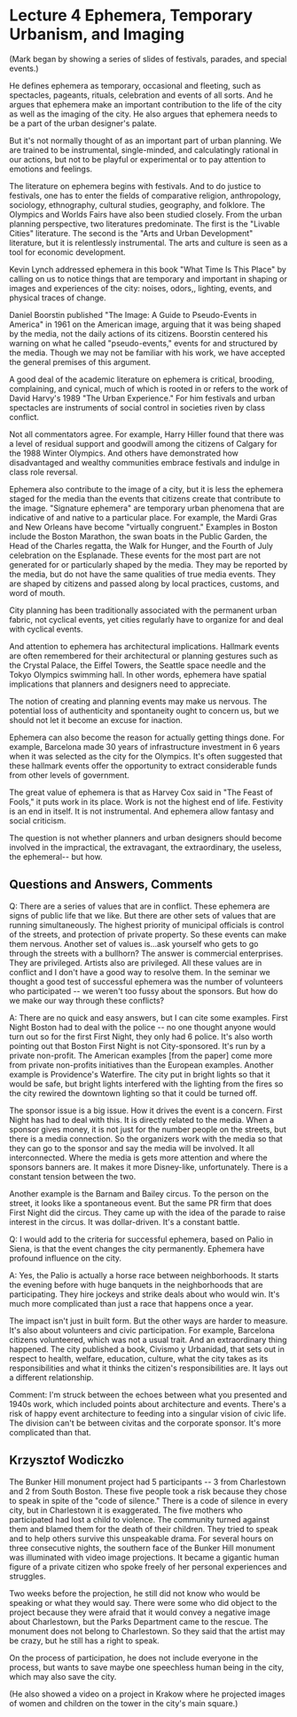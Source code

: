 # Lecture 4 Ephemera, Temporary Urbanism, and Imaging

(Mark began by showing a series of slides of festivals, parades, and special events.) 

He defines ephemera as temporary, occasional and fleeting, such as spectacles, pageants, rituals, celebration and events of all sorts. And he argues that ephemera make an important contribution to the life of the city as well as the imaging of the city. He also argues that ephemera needs to be a part of the urban designer's palate. 

But it's not normally thought of as an important part of urban planning. We are trained to be instrumental, single-minded, and calculatingly rational in our actions, but not to be playful or experimental or to pay attention to emotions and feelings.  

The literature on ephemera begins with festivals. And to do justice to festivals, one has to enter the fields of comparative religion, anthropology, sociology, ethnography, cultural studies, geography, and folklore. The Olympics and Worlds Fairs have also been studied closely. From the urban planning perspective, two literatures predominate. The first is the "Livable Cities" literature. The second is the "Arts and Urban Development" literature, but it is relentlessly instrumental. The arts and culture is seen as a tool for economic development.  

Kevin Lynch addressed ephemera in this book "What Time Is This Place" by calling on us to notice things that are temporary and important in shaping or images and experiences of the city: noises, odors,, lighting, events, and physical traces of change.  

Daniel Boorstin published "The Image: A Guide to Pseudo-Events in America" in 1961 on the American image, arguing that it was being shaped by the media, not the daily actions of its citizens. Boorstin centered his warning on what he called "pseudo-events," events for and structured by the media. Though we may not be familiar with his work, we have accepted the general premises of this argument. 

A good deal of the academic literature on ephemera is critical, brooding, complaining, and cynical, much of which is rooted in or refers to the work of David Harvy's 1989 "The Urban Experience." For him festivals and urban spectacles are instruments of social control in societies riven by class conflict.  

Not all commentators agree. For example, Harry Hiller found that there was a level of residual support and goodwill among the citizens of Calgary for the 1988 Winter Olympics. And others have demonstrated how disadvantaged and wealthy communities embrace festivals and indulge in class role reversal.  

Ephemera also contribute to the image of a city, but it is less the ephemera staged for the media than the events that citizens create that contribute to the image. "Signature ephemera" are temporary urban phenomena that are indicative of and native to a particular place. For example, the Mardi Gras and New Orleans have become "virtually congruent." Examples in Boston include the Boston Marathon, the swan boats in the Public Garden, the Head of the Charles regatta, the Walk for Hunger, and the Fourth of July celebration on the Esplanade. These events for the most part are not generated for or particularly shaped by the media. They may be reported by the media, but do not have the same qualities of true media events. They are shaped by citizens and passed along by local practices, customs, and word of mouth.  

City planning has been traditionally associated with the permanent urban fabric, not cyclical events, yet cities regularly have to organize for and deal with cyclical events.  

And attention to ephemera has architectural implications. Hallmark events are often remembered for their architectural or planning gestures such as the Crystal Palace, the Eiffel Towers, the Seattle space needle and the Tokyo Olympics swimming hall. In other words, ephemera have spatial implications that planners and designers need to appreciate.  

The notion of creating and planning events may make us nervous. The potential loss of authenticity and spontaneity ought to concern us, but we should not let it become an excuse for inaction.  

Ephemera can also become the reason for actually getting things done. For example, Barcelona made 30 years of infrastructure investment in 6 years when it was selected as the city for the Olympics. It's often suggested that these hallmark events offer the opportunity to extract considerable funds from other levels of government.  

The great value of ephemera is that as Harvey Cox said in "The Feast of Fools," it puts work in its place. Work is not the highest end of life. Festivity is an end in itself. It is not instrumental. And ephemera allow fantasy and social criticism.  

The question is not whether planners and urban designers should become involved in the impractical, the extravagant, the extraordinary, the useless, the ephemeral-- but how.  

## Questions and Answers, Comments 

Q: There are a series of values that are in conflict. These ephemera are signs of public life that we like. But there are other sets of values that are running simultaneously. The highest priority of municipal officials is control of the streets, and protection of private property. So these events can make them nervous. Another set of values is...ask yourself who gets to go through the streets with a bullhorn? The answer is commercial enterprises. They are privileged. Artists also are privileged. All these values are in conflict and I don't have a good way to resolve them. In the seminar we thought a good test of successful ephemera was the number of volunteers who participated -- we weren't too fussy about the sponsors. But how do we make our way through these conflicts?  

A: There are no quick and easy answers, but I can cite some examples. First Night Boston had to deal with the police -- no one thought anyone would turn out so for the first First Night, they only had 6 police. It's also worth pointing out that Boston First Night is not City-sponsored. It's run by a private non-profit. The American examples [from the paper] come more from private non-profits initiatives than the European examples. Another example is Providence's Waterfire. The city put in bright lights so that it would be safe, but bright lights interfered with the lighting from the fires so the city rewired the downtown lighting so that it could be turned off.  

The sponsor issue is a big issue. How it drives the event is a concern. First Night has had to deal with this. It is directly related to the media. When a sponsor gives money, it is not just for the number people on the streets, but there is a media connection. So the organizers work with the media so that they can go to the sponsor and say the media will be involved. It all interconnected. Where the media is gets more attention and where the sponsors banners are. It makes it more Disney-like, unfortunately. There is a constant tension between the two. 

Another example is the Barnam and Bailey circus. To the person on the street, it looks like a spontaneous event. But the same PR firm that does First Night did the circus. They came up with the idea of the parade to raise interest in the circus. It was dollar-driven. It's a constant battle. 

Q: I would add to the criteria for successful ephemera, based on Palio in Siena, is that the event changes the city permanently. Ephemera have profound influence on the city. 

A: Yes, the Palio is actually a horse race between neighborhoods. It starts the evening before with huge banquets in the neighborhoods that are participating. They hire jockeys and strike deals about who would win. It's much more complicated than just a race that happens once a year. 

The impact isn't just in built form. But the other ways are harder to measure. It's also about volunteers and civic participation. For example, Barcelona citizens volunteered, which was not a usual trait. And an extraordinary thing happened. The city published a book, Civismo y Urbanidad, that sets out in respect to health, welfare, education, culture, what the city takes as its responsibilities and what it thinks the citizen's responsibilities are. It lays out a different relationship.  

Comment: I'm struck between the echoes between what you presented and 1940s work, which included points about architecture and events. There's a risk of happy event architecture to feeding into a singular vision of civic life. The division can't be between civitas and the corporate sponsor. It's more complicated than that. 

## Krzysztof Wodiczko 

The Bunker Hill monument project had 5 participants -- 3 from Charlestown and 2 from South Boston. These five people took a risk because they chose to speak in spite of the "code of silence." There is a code of silence in every city, but in Charlestown it is exaggerated. The five mothers who participated had lost a child to violence. The community turned against them and blamed them for the death of their children. They tried to speak and to help others survive this unspeakable drama. For several hours on three consecutive nights, the southern face of the Bunker Hill monument was illuminated with video image projections. It became a gigantic human figure of a private citizen who spoke freely of her personal experiences and struggles.  

Two weeks before the projection, he still did not know who would be speaking or what they would say. There were some who did object to the project because they were afraid that it would convey a negative image about Charlestown, but the Parks Department came to the rescue. The monument does not belong to Charlestown. So they said that the artist may be crazy, but he still has a right to speak.  

On the process of participation, he does not include everyone in the process, but wants to save maybe one speechless human being in the city, which may also save the city.  

(He also showed a video on a project in Krakow where he projected images of women and children on the tower in the city's main square.) 
